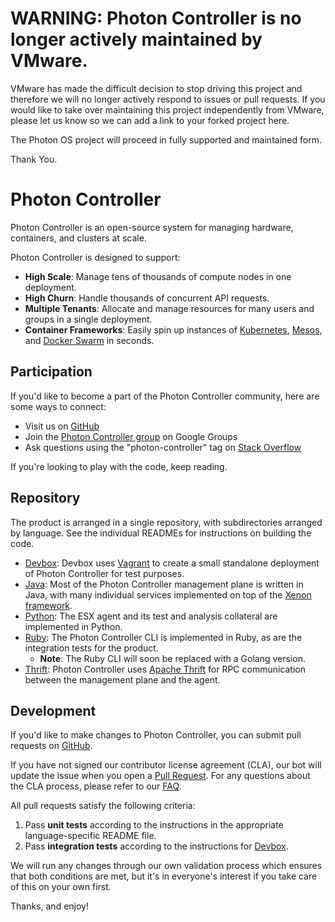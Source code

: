 
# WARNING: Photon Controller is no longer actively maintained by VMware.

VMware has made the difficult decision to stop driving this project and therefore we will no longer actively respond
to issues or pull requests. If you would like to take over maintaining this project independently from VMware, please
let us know so we can add a link to your forked project here.

The Photon OS project will proceed in fully supported and maintained form.

Thank You.

#
#

# Photon Controller

Photon Controller is an open-source system for managing hardware, containers, and clusters at scale.

Photon Controller is designed to support:
* **High Scale**: Manage tens of thousands of compute nodes in one deployment.
* **High Churn**: Handle thousands of concurrent API requests.
* **Multiple Tenants**: Allocate and manage resources for many users and groups in a single deployment.
* **Container Frameworks**: Easily spin up instances of [Kubernetes](http://kubernetes.io), [Mesos](http://mesos.apache.org), and [Docker Swarm](http://docs.docker.com/swarm/) in seconds.

## Participation

If you'd like to become a part of the Photon Controller community, here are some ways to connect:

* Visit us on [GitHub](http://vmware.github.io/photon-controller)
* Join the [Photon Controller group](http://groups.google.com/group/photon-controller) on Google Groups
* Ask questions using the "photon-controller" tag on [Stack Overflow](http://stackoverflow.com/)

If you're looking to play with the code, keep reading.

## Repository

The product is arranged in a single repository, with subdirectories arranged by language. See the individual READMEs for instructions on building the code.

* [Devbox](devbox/README.md): Devbox uses [Vagrant](http://vagrantup.com) to create a small standalone deployment of Photon Controller for test purposes.
* [Java](java/README.md): Most of the Photon Controller management plane is written in Java, with many individual services implemented on top of the [Xenon framework](http://vmware.github.io/xenon).
* [Python](python/README.md): The ESX agent and its test and analysis collateral are implemented in Python.
* [Ruby](ruby/README.md): The Photon Controller CLI is implemented in Ruby, as are the integration tests for the product.
  * **Note**: The Ruby CLI will soon be replaced with a Golang version.
* [Thrift](thrift/README.md): Photon Controller uses [Apache Thrift](http://thrift.apache.org) for RPC communication between the management plane and the agent.

## Development

If you'd like to make changes to Photon Controller, you can submit pull requests on [GitHub](http://github.com/vmware/photon-controller).

If you have not signed our contributor license agreement (CLA), our bot will update the issue when you open a [Pull Request](https://help.github.com/articles/creating-a-pull-request). For any questions about the CLA process, please refer to our [FAQ](https://cla.vmware.com/faq).

All pull requests satisfy the following criteria:

1. Pass **unit tests** according to the instructions in the appropriate language-specific README file.
2. Pass **integration tests** according to the instructions for [Devbox](devbox/README.md).

We will run any changes through our own validation process which ensures that both conditions are met, but it's in everyone's interest if you take care of this on your own first.

Thanks, and enjoy!
